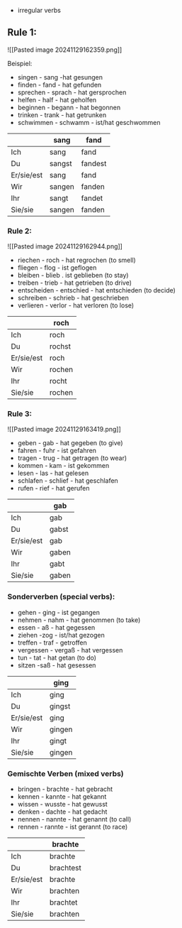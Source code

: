 + irregular verbs 

## Rule 1: 

![[Pasted image 20241129162359.png]]

Beispiel:
+ singen - sang -hat gesungen
+ finden - fand - hat gefunden 
+ sprechen - sprach - hat gersprochen 
+ helfen - half - hat geholfen 
+ beginnen - begann - hat begonnen 
+ trinken - trank - hat getrunken 
+ schwimmen - schwamm - ist/hat geschwommen 

|            | sang   | fand    |
| ---------- | ------ | ------- |
| Ich        | sang   | fand    |
| Du         | sangst | fandest |
| Er/sie/est | sang   | fand    |
| Wir        | sangen | fanden  |
| Ihr        | sangt  | fandet  |
| Sie/sie    | sangen | fanden  |

### Rule 2:

![[Pasted image 20241129162944.png]]

* riechen - roch - hat regrochen (to smell)
* fliegen - flog - ist geflogen
* bleiben - blieb . ist geblieben (to stay)
* treiben - trieb - hat getrieben (to drive)
* entscheiden - entschied - hat entschieden (to decide)
* schreiben - schrieb - hat geschrieben 
* verlieren - verlor - hat verloren (to lose)

|            | roch   |
| ---------- | ------ |
| Ich        | roch   |
| Du         | rochst |
| Er/sie/est | roch   |
| Wir        | rochen |
| Ihr        | rocht  |
| Sie/sie    | rochen |

### Rule 3:

![[Pasted image 20241129163419.png]]

+ geben - gab - hat gegeben (to give)
+ fahren - fuhr - ist gefahren
+ tragen - trug - hat getragen (to wear)
+ kommen - kam - ist gekommen 
+ lesen - las - hat gelesen 
+ schlafen - schlief - hat geschlafen 
+ rufen - rief - hat gerufen 

|            | gab   |
| ---------- | ----- |
| Ich        | gab   |
| Du         | gabst |
| Er/sie/est | gab   |
| Wir        | gaben |
| Ihr        | gabt  |
| Sie/sie    | gaben |

### Sonderverben (special verbs):

+ gehen - ging - ist gegangen 
+ nehmen - nahm - hat genommen (to take)
+ essen - aß - hat gegessen 
+ ziehen -zog - ist/hat gezogen 
+ treffen - traf - getroffen 
+ vergessen - vergaß - hat vergessen
+ tun - tat - hat getan (to do)
+ sitzen -saß - hat gesessen

|            | ging   |
| ---------- | ------ |
| Ich        | ging   |
| Du         | gingst |
| Er/sie/est | ging   |
| Wir        | gingen |
| Ihr        | gingt  |
| Sie/sie    | gingen |

### Gemischte Verben (mixed verbs)

+ bringen - brachte - hat gebracht
+ kennen - kannte - hat gekannt
+ wissen - wusste - hat gewusst
+ denken - dachte - hat gedacht 
+ nennen - nannte - hat genannt (to call)
+ rennen - rannte - ist gerannt (to race)

|            | brachte   |
| ---------- | --------- |
| Ich        | brachte   |
| Du         | brachtest |
| Er/sie/est | brachte   |
| Wir        | brachten  |
| Ihr        | brachtet  |
| Sie/sie    | brachten  |